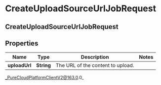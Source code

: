# CreateUploadSourceUrlJobRequest

## CreateUploadSourceUrlJobRequest

## Properties

|Name | Type | Description | Notes|
|------------ | ------------- | ------------- | -------------|
| **uploadUrl** | **String** | The URL of the content to upload. | |



_PureCloudPlatformClientV2@163.0.0_
